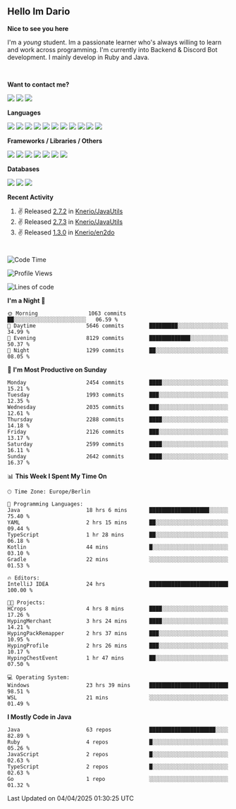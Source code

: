 <h2>Hello Im Dario</h2>

**Nice to see you here**

I'm a *young* student. Im a passionate learner who's always willing to learn and work across
programming. I'm currently into Backend & Discord Bot development. I mainly develop in Ruby and Java.

<br/>

**Want to contact me?**

<a href="https://github.com/knerio"><img src="https://img.shields.io/badge/-Github-blue?style=for-the-badge&logo=github&logoColor=white"/></a> <a href="https://discord.com/users/639416958923702292"><img src="https://img.shields.io/badge/-knerio-blue?style=for-the-badge&logo=discord&logoColor=white"/></a> <a href="https://twitch.tv/dopalos_"><img src="https://img.shields.io/badge/-twitch-blue?style=for-the-badge&logo=twitch&logoColor=white"/></a>

**Languages**

<img src="https://img.shields.io/badge/-Java-blue?style=for-the-badge&logo=java&logoColor=white"/> <img src="https://img.shields.io/badge/-Ruby-blue?style=for-the-badge&logo=Ruby&logoColor=white"/> <img src="https://img.shields.io/badge/-Git-blue?style=for-the-badge&logo=Git&logoColor=white"/> <img src="https://img.shields.io/badge/-HTML-blue?style=for-the-badge&logo=html5&logoColor=white"/> <img src="https://img.shields.io/badge/-CSS-blue?style=for-the-badge&logo=CSS3&logoColor=white"/> <img src="https://img.shields.io/badge/-Javascript-blue?style=for-the-badge&logo=javascript&logoColor=white"/> <img src="https://img.shields.io/badge/-Typescript-blue?style=for-the-badge&logo=TypeScript&logoColor=white"/> <img src="https://img.shields.io/badge/-Kotlin-blue?style=for-the-badge&logo=kotlin&logoColor=white"/> <img src="https://img.shields.io/badge/-SQL-blue?style=for-the-badge&logo=MYSQL&logoColor=white"/> <img src="https://img.shields.io/badge/-Markdown-blue?style=for-the-badge&logo=Markdown&logoColor=white"/> <img src="https://img.shields.io/badge/-JSON-blue?style=for-the-badge&logo=JSON&logoColor=white"/>
<br/>

 **Frameworks / Libraries / Others**

<img src="https://img.shields.io/badge/-Ruby_On_Rails-blue?style=for-the-badge&logo=ruby-on-rails&logoColor=white"/> <img src="https://img.shields.io/badge/-JDA-blue?style=for-the-badge&logo=JDA&logoColor=white"/> <img src="https://img.shields.io/badge/-Bootstrap-blue?style=for-the-badge&logo=Bootstrap&logoColor=white"/> <img src="https://img.shields.io/badge/-Node.JS-blue?style=for-the-badge&logo=node.js&logoColor=white"/> <img src="https://img.shields.io/badge/-React-blue?style=for-the-badge&logo=React&logoColor=white"/> <img src="https://img.shields.io/badge/-Express-blue?style=for-the-badge&logo=Express&logoColor=white"/> <img src="https://img.shields.io/badge/-Next.Js-blue?style=for-the-badge&logo=Next.Js&logoColor=white"/>

**Databases**

<img src="https://img.shields.io/badge/-MongoDB-blue?style=for-the-badge&logo=mongodb&logoColor=white"/> <img src="https://img.shields.io/badge/-MariaDB-blue?style=for-the-badge&logo=MariaDB&logoColor=white"/>
<img src="https://img.shields.io/badge/-PostgreSQL-blue?style=for-the-badge&logo=PostgreSQl&logoColor=white"/>

**Recent Activity**

<!--RECENT_ACTIVITY:start-->
1. ✌️ Released [2.7.2](https://github.com/Knerio/JavaUtils/releases/tag/2.7.2) in [Knerio/JavaUtils](https://github.com/Knerio/JavaUtils)<br>
2. ✌️ Released [2.7.3](https://github.com/Knerio/JavaUtils/releases/tag/2.7.3) in [Knerio/JavaUtils](https://github.com/Knerio/JavaUtils)<br>
3. ✌️ Released [1.3.0](https://github.com/Knerio/en2do/releases/tag/1.3.0) in [Knerio/en2do](https://github.com/Knerio/en2do)<br>
<!--RECENT_ACTIVITY:end-->
 
#

<!--START_SECTION:waka-->
![Code Time](http://img.shields.io/badge/Code%20Time-1%2C021%20hrs%208%20mins-blue)

![Profile Views](http://img.shields.io/badge/Profile%20Views-1-blue)

![Lines of code](https://img.shields.io/badge/From%20Hello%20World%20I%27ve%20Written-1.1%20million%20lines%20of%20code-blue)

**I'm a Night 🦉** 

```text
🌞 Morning                1063 commits        ██░░░░░░░░░░░░░░░░░░░░░░░   06.59 % 
🌆 Daytime                5646 commits        █████████░░░░░░░░░░░░░░░░   34.99 % 
🌃 Evening                8129 commits        █████████████░░░░░░░░░░░░   50.37 % 
🌙 Night                  1299 commits        ██░░░░░░░░░░░░░░░░░░░░░░░   08.05 % 
```
📅 **I'm Most Productive on Sunday** 

```text
Monday                   2454 commits        ████░░░░░░░░░░░░░░░░░░░░░   15.21 % 
Tuesday                  1993 commits        ███░░░░░░░░░░░░░░░░░░░░░░   12.35 % 
Wednesday                2035 commits        ███░░░░░░░░░░░░░░░░░░░░░░   12.61 % 
Thursday                 2288 commits        ████░░░░░░░░░░░░░░░░░░░░░   14.18 % 
Friday                   2126 commits        ███░░░░░░░░░░░░░░░░░░░░░░   13.17 % 
Saturday                 2599 commits        ████░░░░░░░░░░░░░░░░░░░░░   16.11 % 
Sunday                   2642 commits        ████░░░░░░░░░░░░░░░░░░░░░   16.37 % 
```


📊 **This Week I Spent My Time On** 

```text
🕑︎ Time Zone: Europe/Berlin

💬 Programming Languages: 
Java                     18 hrs 6 mins       ███████████████████░░░░░░   75.40 % 
YAML                     2 hrs 15 mins       ██░░░░░░░░░░░░░░░░░░░░░░░   09.44 % 
TypeScript               1 hr 28 mins        ██░░░░░░░░░░░░░░░░░░░░░░░   06.18 % 
Kotlin                   44 mins             █░░░░░░░░░░░░░░░░░░░░░░░░   03.10 % 
Gradle                   22 mins             ░░░░░░░░░░░░░░░░░░░░░░░░░   01.53 % 

🔥 Editors: 
IntelliJ IDEA            24 hrs              █████████████████████████   100.00 % 

🐱‍💻 Projects: 
HCrops                   4 hrs 8 mins        ████░░░░░░░░░░░░░░░░░░░░░   17.26 % 
HypingMerchant           3 hrs 24 mins       ████░░░░░░░░░░░░░░░░░░░░░   14.21 % 
HypingPackRemapper       2 hrs 37 mins       ███░░░░░░░░░░░░░░░░░░░░░░   10.95 % 
HypingProfile            2 hrs 26 mins       ███░░░░░░░░░░░░░░░░░░░░░░   10.17 % 
HypingChestEvent         1 hr 47 mins        ██░░░░░░░░░░░░░░░░░░░░░░░   07.50 % 

💻 Operating System: 
Windows                  23 hrs 39 mins      █████████████████████████   98.51 % 
WSL                      21 mins             ░░░░░░░░░░░░░░░░░░░░░░░░░   01.49 % 
```

**I Mostly Code in Java** 

```text
Java                     63 repos            █████████████████████░░░░   82.89 % 
Ruby                     4 repos             █░░░░░░░░░░░░░░░░░░░░░░░░   05.26 % 
JavaScript               2 repos             █░░░░░░░░░░░░░░░░░░░░░░░░   02.63 % 
TypeScript               2 repos             █░░░░░░░░░░░░░░░░░░░░░░░░   02.63 % 
Go                       1 repo              ░░░░░░░░░░░░░░░░░░░░░░░░░   01.32 % 
```




 Last Updated on 04/04/2025 01:30:25 UTC
<!--END_SECTION:waka-->

